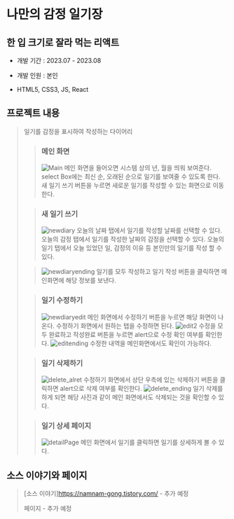 # 나만의 감정 일기장
## 한 입 크기로 잘라 먹는 리액트
* 개발 기간 : 2023.07 - 2023.08

* 개발 인원 : 본인

* HTML5, CSS3, JS, React

## 프로젝트 내용
> 일기를 감정을 표시하여 작성하는 다이어리
>
>> ### 메인 화면
>> ![Main](https://github.com/17namK/My_Diary/assets/106642497/3e6c994a-0493-4c2e-a417-166356aa866a)
>> 메인 화면을 들어오면 시스템 상의 년, 월을 띄워 보여준다.
>> select Box에는 최신 순, 오래된 순으로 일기를 보여줄 수 있도록 한다.
>> 새 일기 쓰기 버튼을 누르면 새로운 일기를 작성할 수 있는 화면으로 이동한다.
> 
>> ### 새 일기 쓰기
>> ![newdiary](https://github.com/17namK/My_Diary/assets/106642497/d501cdb2-e3d8-434c-a00e-3e48769533ca)
>> 오늘의 날짜 탭에서 일기를 작성할 날짜를 선택할 수 있다.
>> 오늘의 감정 탭에서 일기를 작성한 날짜의 감정을 선택할 수 있다.
>> 오늘의 일기 탭에서 오늘 있었던 일, 감정의 이유 등 본인만의 일기를 작성 할 수 있다.
>
>> ![newdiaryending](https://github.com/17namK/My_Diary/assets/106642497/b2decc7b-d7db-4e5d-a61d-8d6148e9ad91)
>> 일기를 모두 작성하고 일기 작성 버튼을 클릭하면 메인화면에 해당 정보를 보낸다.
>
>> ### 일기 수정하기
>> ![newdiaryedit](https://github.com/17namK/My_Diary/assets/106642497/b8028de9-0ac5-4d1f-8177-ab349d66c37b)
>> 메인 화면에서 수정하기 버튼을 누르면 해당 화면이 나온다.
>> 수정하기 화면에서 원하는 탭을 수정하면 된다.
>> ![edit2](https://github.com/17namK/My_Diary/assets/106642497/7bf230c8-0f87-4ffc-b1e4-6cc0098841cf)
>> 수정을 모두 완료하고 작성완료 버튼을 누르면 alert으로 수정 확인 여부를 확인한다.
>> ![editending](https://github.com/17namK/My_Diary/assets/106642497/13508901-31ad-49f4-a567-a26e5f92f567)
>> 수정한 내역을 메인화면에서도 확인이 가능하다.
>
>> ### 일기 삭제하기
>> ![delete_alret](https://github.com/17namK/My_Diary/assets/106642497/a2ce9be6-2221-4531-83ef-fd0e1319c641)
>> 수정하기 화면에서 상단 우측에 있는 삭제하기 버튼을 클릭하면 alert으로 삭제 여부를 확인한다.
>> ![delete_ending](https://github.com/17namK/My_Diary/assets/106642497/296f9e03-7ab0-4e06-9f9a-f413d8bd29ad)
>> 일기 삭제를 하게 되면 해당 사진과 같이 메인 화면에서도 삭제되는 것을 확인할 수 있다.
>
>> ### 일기 상세 페이지
>> ![detailPage](https://github.com/17namK/My_Diary/assets/106642497/39fdd8e1-21a0-45ba-930a-001827c30fdf)
>> 메인 화면에서 일기를 클릭하면 일기를 상세하게 볼 수 있다.

## 소스 이야기와 페이지
> [소스 이야기]<https://namnam-gong.tistory.com/> - 추가 예정
> 
> 페이지 - 추가 예정
